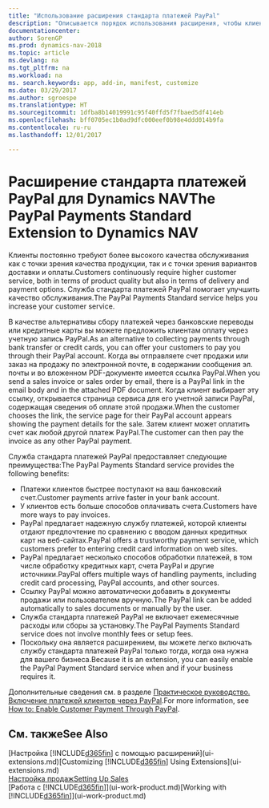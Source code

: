 ```yaml
---
title: "Использование расширения стандарта платежей PayPal"
description: "Описывается порядок использования расширения, чтобы клиенты могли совершать платежи через PayPal."
documentationcenter: 
author: SorenGP
ms.prod: dynamics-nav-2018
ms.topic: article
ms.devlang: na
ms.tgt_pltfrm: na
ms.workload: na
ms. search.keywords: app, add-in, manifest, customize
ms.date: 03/29/2017
ms.author: sgroespe
ms.translationtype: HT
ms.sourcegitcommit: 1dfba8b14019991c95f40ffd5f7fbaed5df414eb
ms.openlocfilehash: bff0705ec1b0ad9dfc000eef0b98e4ddd014b9fa
ms.contentlocale: ru-ru
ms.lasthandoff: 12/01/2017

---
```

# <a name="the-paypal-payments-standard-extension-to-dynamics-nav"></a><span data-ttu-id="2a204-103">Расширение стандарта платежей PayPal для Dynamics NAV</span><span class="sxs-lookup"><span data-stu-id="2a204-103">The PayPal Payments Standard Extension to Dynamics NAV</span></span>
<span data-ttu-id="2a204-104">Клиенты постоянно требуют более высокого качества обслуживания как с точки зрения качества продукции, так и с точки зрения вариантов доставки и оплаты.</span><span class="sxs-lookup"><span data-stu-id="2a204-104">Customers continuously require higher customer service, both in terms of product quality but also in terms of delivery and payment options.</span></span> <span data-ttu-id="2a204-105">Служба стандарта платежей PayPal помогает улучшить качество обслуживания.</span><span class="sxs-lookup"><span data-stu-id="2a204-105">The PayPal Payments Standard service helps you increase your customer service.</span></span>

<span data-ttu-id="2a204-106">В качестве альтернативы сбору платежей через банковские переводы или кредитные карты вы можете предложить клиентам оплату через учетную запись PayPal.</span><span class="sxs-lookup"><span data-stu-id="2a204-106">As an alternative to collecting payments through bank transfer or credit cards, you can offer your customers to pay you through their PayPal account.</span></span> <span data-ttu-id="2a204-107">Когда вы отправляете счет продажи или заказ на продажу по электронной почте, в содержании сообщения эл. почты и во вложенном PDF-документе имеется ссылка PayPal.</span><span class="sxs-lookup"><span data-stu-id="2a204-107">When you send a sales invoice or sales order by email, there is a PayPal link in the email body and in the attached PDF document.</span></span> <span data-ttu-id="2a204-108">Когда клиент выбирает эту ссылку, открывается страница сервиса для его учетной записи PayPal, содержащая сведения об оплате этой продажи.</span><span class="sxs-lookup"><span data-stu-id="2a204-108">When the customer chooses the link, the service page for their PayPal account appears showing the payment details for the sale.</span></span> <span data-ttu-id="2a204-109">Затем клиент может оплатить счет как любой другой платеж PayPal.</span><span class="sxs-lookup"><span data-stu-id="2a204-109">The customer can then pay the invoice as any other PayPal payment.</span></span>

<span data-ttu-id="2a204-110">Служба стандарта платежей PayPal предоставляет следующие преимущества:</span><span class="sxs-lookup"><span data-stu-id="2a204-110">The PayPal Payments Standard service provides the following benefits:</span></span>

* <span data-ttu-id="2a204-111">Платежи клиентов быстрее поступают на ваш банковский счет.</span><span class="sxs-lookup"><span data-stu-id="2a204-111">Customer payments arrive faster in your bank account.</span></span>
* <span data-ttu-id="2a204-112">У клиентов есть больше способов оплачивать счета.</span><span class="sxs-lookup"><span data-stu-id="2a204-112">Customers have more ways to pay invoices.</span></span>
* <span data-ttu-id="2a204-113">PayPal предлагает надежную службу платежей, которой клиенты отдают предпочтение по сравнению с вводом данных кредитных карт на веб-сайтах.</span><span class="sxs-lookup"><span data-stu-id="2a204-113">PayPal offers a trustworthy payment service, which customers prefer to entering credit card information on web sites.</span></span>
* <span data-ttu-id="2a204-114">PayPal предлагает несколько способов обработки платежей, в том числе обработку кредитных карт, счета PayPal и другие источники.</span><span class="sxs-lookup"><span data-stu-id="2a204-114">PayPal offers multiple ways of handling payments, including credit card processing, PayPal accounts, and other sources.</span></span>
* <span data-ttu-id="2a204-115">Ссылку PayPal можно автоматически добавить в документы продажи или пользователем вручную.</span><span class="sxs-lookup"><span data-stu-id="2a204-115">The PayPal link can be added automatically to sales documents or manually by the user.</span></span>
* <span data-ttu-id="2a204-116">Служба стандарта платежей PayPal не включает ежемесячные расходы или сборы за установку.</span><span class="sxs-lookup"><span data-stu-id="2a204-116">The PayPal Payments Standard service does not involve monthly fees or setup fees.</span></span>
* <span data-ttu-id="2a204-117">Поскольку она является расширением, вы можете легко включать службу стандарта платежей PayPal только тогда, когда она нужна для вашего бизнеса.</span><span class="sxs-lookup"><span data-stu-id="2a204-117">Because it is an extension, you can easily enable the PayPal Payment Standard service when and if your business requires it.</span></span>  

<span data-ttu-id="2a204-118">Дополнительные сведения см. в разделе [Практическое руководство. Включение платежей клиентов через PayPal](sales-how-enable-payment-service-extensions.md).</span><span class="sxs-lookup"><span data-stu-id="2a204-118">For more information, see [How to: Enable Customer Payment Through PayPal](sales-how-enable-payment-service-extensions.md).</span></span>

## <a name="see-also"></a><span data-ttu-id="2a204-119">См. также</span><span class="sxs-lookup"><span data-stu-id="2a204-119">See Also</span></span>
<span data-ttu-id="2a204-120">[Настройка [!INCLUDE[d365fin](includes/d365fin_md.md)] с помощью расширений](ui-extensions.md)</span><span class="sxs-lookup"><span data-stu-id="2a204-120">[Customizing [!INCLUDE[d365fin](includes/d365fin_md.md)] Using Extensions](ui-extensions.md)</span></span>  
[<span data-ttu-id="2a204-121">Настройка продаж</span><span class="sxs-lookup"><span data-stu-id="2a204-121">Setting Up Sales</span></span>](sales-setup-sales.md)  
<span data-ttu-id="2a204-122">[Работа с [!INCLUDE[d365fin](includes/d365fin_md.md)]](ui-work-product.md)</span><span class="sxs-lookup"><span data-stu-id="2a204-122">[Working with [!INCLUDE[d365fin](includes/d365fin_md.md)]](ui-work-product.md)</span></span>

